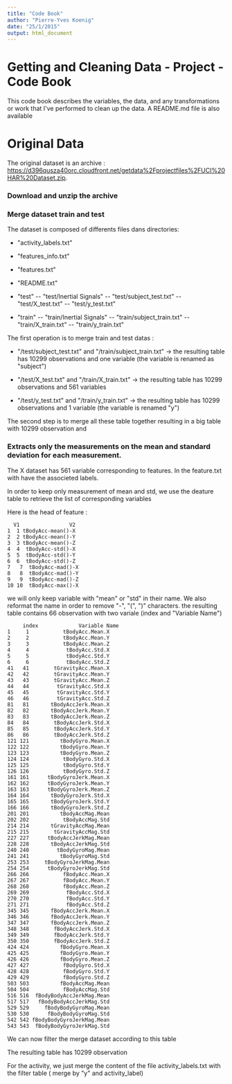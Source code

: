 ```yaml
---
title: "Code Book"
author: "Pierre-Yves Koenig"
date: "25/1/2015"
output: html_document
---
```


# Getting and Cleaning Data - Project - Code Book

This code book describes the variables, the data, and any transformations or work that I've performed to clean up the data.
A README.md file is also available

# Original Data

The original dataset is an archive : https://d396qusza40orc.cloudfront.net/getdata%2Fprojectfiles%2FUCI%20HAR%20Dataset.zip.


### Download and unzip the archive

### Merge dataset train and test

The dataset is composed of differents files dans directories: 

- "activity_labels.txt"
- "features_info.txt"
- "features.txt"
- "README.txt"
- "test"
-- "test/Inertial Signals"
-- "test/subject_test.txt"
-- "test/X_test.txt"
-- "test/y_test.txt"

- "train"
-- "train/Inertial Signals"
-- "train/subject_train.txt"
-- "train/X_train.txt"
-- "train/y_train.txt"

The first operation is to merge train and test datas : 

- "/test/subject_test.txt" and "/train/subject_train.txt" -> the resulting table has 10299 observations and one variable (the variable is renamed as "subject")

- "/test/X_test.txt" and "/train/X_train.txt" -> the resulting table has 10299 observations and 561 variables

- "/test/y_test.txt" and "/train/y_train.txt" -> the resulting table has 10299 observations and 1 variable (the variable is renamed "y")

The second step is to merge all these table together resulting in a big table with 10299 observation and 

### Extracts only the measurements on the mean and standard deviation for each measurement.
The X dataset has 561 variable corresponding to features. In the feature.txt with have the associeted labels.

In order to keep only measurement of mean and std, we use the deature table to retrieve the list of corresponding variables

Here is the head of feature :  
```
  V1                V2
1  1 tBodyAcc-mean()-X
2  2 tBodyAcc-mean()-Y
3  3 tBodyAcc-mean()-Z
4  4  tBodyAcc-std()-X
5  5  tBodyAcc-std()-Y
6  6  tBodyAcc-std()-Z
7   7  tBodyAcc-mad()-X
8   8  tBodyAcc-mad()-Y
9   9  tBodyAcc-mad()-Z
10 10  tBodyAcc-max()-X
````
we will only keep variable with "mean" or "std" in their name. We also reformat the name in order to remove "-", "(", ")" characters. the resulting table contains 66 observation with two variale (index and "Variable Name")
```
     index             Variable Name
1     1           tBodyAcc.Mean.X
2     2           tBodyAcc.Mean.Y
3     3           tBodyAcc.Mean.Z
4     4            tBodyAcc.Std.X
5     5            tBodyAcc.Std.Y
6     6            tBodyAcc.Std.Z
41   41        tGravityAcc.Mean.X
42   42        tGravityAcc.Mean.Y
43   43        tGravityAcc.Mean.Z
44   44         tGravityAcc.Std.X
45   45         tGravityAcc.Std.Y
46   46         tGravityAcc.Std.Z
81   81       tBodyAccJerk.Mean.X
82   82       tBodyAccJerk.Mean.Y
83   83       tBodyAccJerk.Mean.Z
84   84        tBodyAccJerk.Std.X
85   85        tBodyAccJerk.Std.Y
86   86        tBodyAccJerk.Std.Z
121 121          tBodyGyro.Mean.X
122 122          tBodyGyro.Mean.Y
123 123          tBodyGyro.Mean.Z
124 124           tBodyGyro.Std.X
125 125           tBodyGyro.Std.Y
126 126           tBodyGyro.Std.Z
161 161      tBodyGyroJerk.Mean.X
162 162      tBodyGyroJerk.Mean.Y
163 163      tBodyGyroJerk.Mean.Z
164 164       tBodyGyroJerk.Std.X
165 165       tBodyGyroJerk.Std.Y
166 166       tBodyGyroJerk.Std.Z
201 201          tBodyAccMag.Mean
202 202           tBodyAccMag.Std
214 214       tGravityAccMag.Mean
215 215        tGravityAccMag.Std
227 227      tBodyAccJerkMag.Mean
228 228       tBodyAccJerkMag.Std
240 240         tBodyGyroMag.Mean
241 241          tBodyGyroMag.Std
253 253     tBodyGyroJerkMag.Mean
254 254      tBodyGyroJerkMag.Std
266 266           fBodyAcc.Mean.X
267 267           fBodyAcc.Mean.Y
268 268           fBodyAcc.Mean.Z
269 269            fBodyAcc.Std.X
270 270            fBodyAcc.Std.Y
271 271            fBodyAcc.Std.Z
345 345       fBodyAccJerk.Mean.X
346 346       fBodyAccJerk.Mean.Y
347 347       fBodyAccJerk.Mean.Z
348 348        fBodyAccJerk.Std.X
349 349        fBodyAccJerk.Std.Y
350 350        fBodyAccJerk.Std.Z
424 424          fBodyGyro.Mean.X
425 425          fBodyGyro.Mean.Y
426 426          fBodyGyro.Mean.Z
427 427           fBodyGyro.Std.X
428 428           fBodyGyro.Std.Y
429 429           fBodyGyro.Std.Z
503 503          fBodyAccMag.Mean
504 504           fBodyAccMag.Std
516 516  fBodyBodyAccJerkMag.Mean
517 517   fBodyBodyAccJerkMag.Std
529 529     fBodyBodyGyroMag.Mean
530 530      fBodyBodyGyroMag.Std
542 542 fBodyBodyGyroJerkMag.Mean
543 543  fBodyBodyGyroJerkMag.Std
```

We can now filter the merge dataset according to this table

The resulting table has 10299 observation 

For the activity, we just merge the content of the file activity_labels.txt with the filter table ( merge by "y" and activity_label)

